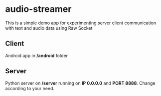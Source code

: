 # audio-streamer
This is a simple demo app for experimenting server client communication with text and audio data using Raw Socket

## Client

Android app in **/android** folder

## Server

Python server on **/server** running on **IP 0.0.0.0** and **PORT 8888**. Change according to your need.
